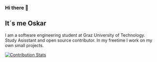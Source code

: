 ### Hi there 👋
## It´s me Oskar
I am a software engineering student at Graz University of Technology. Study Asisstant and open source contributor. In my freetime I work on my own small projects.

[![Contribution Stats](https://github-contribution-stats.vercel.app/api/?username=Walcho1125)](https://github.com/LordDashMe/github-contribution-stats/)
<!--
**Walcho1125/Walcho1125** is a ✨ _special_ ✨ repository because its `README.md` (this file) appears on your GitHub profile.

Here are some ideas to get you started:

- 🔭 I’m currently working on ...
- 🌱 I’m currently learning ...
- 👯 I’m looking to collaborate on ...
- 🤔 I’m looking for help with ...
- 💬 Ask me about ...
- 📫 How to reach me: ...
- 😄 Pronouns: ...
- ⚡ Fun fact: ...
-->
